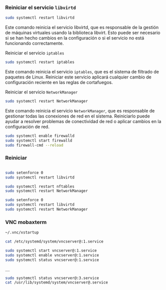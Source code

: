 ### Reiniciar el servicio `libvirtd`

```bash
sudo systemctl restart libvirtd
```

Este comando reinicia el servicio libvirtd, que es responsable de la gestión de máquinas virtuales usando la biblioteca libvirt. Esto puede ser necesario si se han hecho cambios en la configuración o si el servicio no está funcionando correctamente.


Reiniciar el servicio `iptables`

```bash
sudo systemctl restart iptables
```

Este comando reinicia el servicio `iptables`, que es el sistema de filtrado de paquetes de Linux. Reiniciar este servicio aplicará cualquier cambio de configuración reciente en las reglas de cortafuegos.


Reiniciar el servicio `NetworkManager`

```bash
sudo systemctl restart NetworkManager
```


Este comando reinicia el servicio `NetworkManager`, que es responsable de gestionar todas las conexiones de red en el sistema. Reiniciarlo puede ayudar a resolver problemas de conectividad de red o aplicar cambios en la configuración de red.


```bash
sudo systemctl enable firewalld
sudo systemctl start firewalld
sudo firewall-cmd --reload
```




### Reiniciar 

```bash

sudo setenforce 0
sudo systemctl restart libvirtd

sudo systemctl restart nftables 
sudo systemctl restart NetworkManager
```

```bash
sudo setenforce 0
sudo systemctl restart libvirtd
sudo systemctl restart NetworkManager
```




### VNC mobaxterm



```bash 
~/.vnc/xstartup

```

```bash 
cat /etc/systemd/system/vncserver@:1.service

sudo systemctl start vncserver@:1.service
sudo systemctl enable vncserver@:1.service
sudo systemctl status vncserver@:1.service

__

sudo systemctl status vncserver@:3.service
cat /usr/lib/systemd/system/vncserver@.service

```